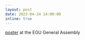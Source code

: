 ```yaml
---
layout: post
date: 2023-04-24 14:00:00
inline: true
---
```


<a href="https://doi.org/10.5194/egusphere-egu23-13781">poster</a> at the EGU General Assembly  
